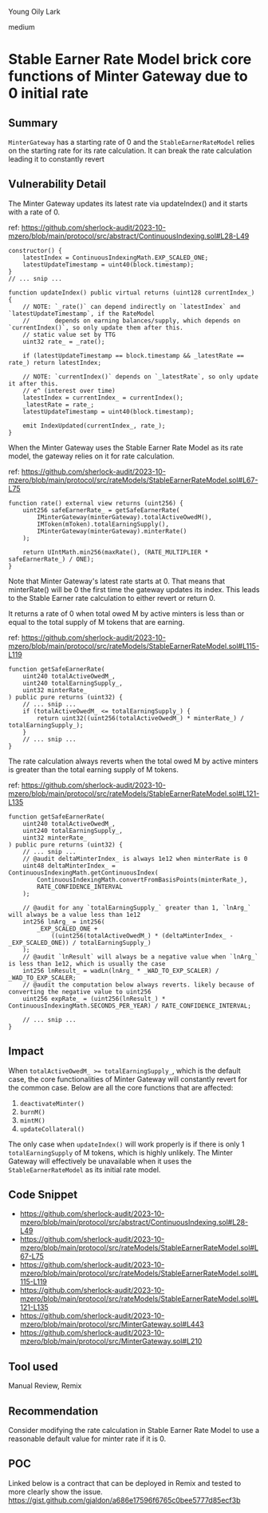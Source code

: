 Young Oily Lark

medium

# Stable Earner Rate Model brick core functions of Minter Gateway due to 0 initial rate

## Summary
`MinterGateway` has a starting rate of 0 and the `StableEarnerRateModel` relies on the starting rate for its rate calculation.  It can break the rate calculation leading it to constantly revert

## Vulnerability Detail
The Minter Gateway updates its latest rate via updateIndex() and it starts with a rate of 0. 

ref: https://github.com/sherlock-audit/2023-10-mzero/blob/main/protocol/src/abstract/ContinuousIndexing.sol#L28-L49
```solidity
constructor() {
    latestIndex = ContinuousIndexingMath.EXP_SCALED_ONE;
    latestUpdateTimestamp = uint40(block.timestamp);
}
// ... snip ...

function updateIndex() public virtual returns (uint128 currentIndex_) {
    // NOTE: `_rate()` can depend indirectly on `latestIndex` and `latestUpdateTimestamp`, if the RateModel
    //       depends on earning balances/supply, which depends on `currentIndex()`, so only update them after this.
    // static value set by TTG
    uint32 rate_ = _rate();

    if (latestUpdateTimestamp == block.timestamp && _latestRate == rate_) return latestIndex;

    // NOTE: `currentIndex()` depends on `_latestRate`, so only update it after this.
    // e^ (interest over time)
    latestIndex = currentIndex_ = currentIndex();
    _latestRate = rate_;
    latestUpdateTimestamp = uint40(block.timestamp);

    emit IndexUpdated(currentIndex_, rate_);
}
```

When the Minter Gateway uses the Stable Earner Rate Model as its rate model, the gateway relies on it for rate calculation.

ref: https://github.com/sherlock-audit/2023-10-mzero/blob/main/protocol/src/rateModels/StableEarnerRateModel.sol#L67-L75
```solidity
function rate() external view returns (uint256) {
    uint256 safeEarnerRate_ = getSafeEarnerRate(
        IMinterGateway(minterGateway).totalActiveOwedM(),
        IMToken(mToken).totalEarningSupply(),
        IMinterGateway(minterGateway).minterRate()
    );

    return UIntMath.min256(maxRate(), (RATE_MULTIPLIER * safeEarnerRate_) / ONE);
}
```

Note that Minter Gateway's latest rate starts at 0. That means that minterRate() will be 0 the first time the gateway updates its index. This leads to the Stable Earner rate calculation to either revert or return 0.

It returns a rate of 0 when total owed M by active minters is less than or equal to the total supply of M tokens that are earning. 

ref: https://github.com/sherlock-audit/2023-10-mzero/blob/main/protocol/src/rateModels/StableEarnerRateModel.sol#L115-L119
```solidity
function getSafeEarnerRate(
    uint240 totalActiveOwedM_,
    uint240 totalEarningSupply_,
    uint32 minterRate_
) public pure returns (uint32) {
    // ... snip ...
    if (totalActiveOwedM_ <= totalEarningSupply_) {
        return uint32((uint256(totalActiveOwedM_) * minterRate_) / totalEarningSupply_);
    }
    // ... snip ...
}
```

The rate calculation always reverts when the total owed M by active minters is greater than the total earning supply of M tokens. 

ref: https://github.com/sherlock-audit/2023-10-mzero/blob/main/protocol/src/rateModels/StableEarnerRateModel.sol#L121-L135
```solidity
function getSafeEarnerRate(
    uint240 totalActiveOwedM_,
    uint240 totalEarningSupply_,
    uint32 minterRate_
) public pure returns (uint32) {
    // ... snip ...
    // @audit deltaMinterIndex_ is always 1e12 when minterRate is 0
    uint48 deltaMinterIndex_ = ContinuousIndexingMath.getContinuousIndex(
        ContinuousIndexingMath.convertFromBasisPoints(minterRate_),
        RATE_CONFIDENCE_INTERVAL
    );

    // @audit for any `totalEarningSupply_` greater than 1, `lnArg_` will always be a value less than 1e12
    int256 lnArg_ = int256(
        _EXP_SCALED_ONE +
            ((uint256(totalActiveOwedM_) * (deltaMinterIndex_ - _EXP_SCALED_ONE)) / totalEarningSupply_)
    );
    // @audit `lnResult` will always be a negative value when `lnArg_` is less than 1e12, which is usually the case
    int256 lnResult_ = wadLn(lnArg_ * _WAD_TO_EXP_SCALER) / _WAD_TO_EXP_SCALER;
    // @audit the computation below always reverts. likely because of converting the negative value to uint256
    uint256 expRate_ = (uint256(lnResult_) * ContinuousIndexingMath.SECONDS_PER_YEAR) / RATE_CONFIDENCE_INTERVAL;

    // ... snip ...
}
```

## Impact
When `totalActiveOwedM_ >= totalEarningSupply_`, which is the default case, the core functionalities of Minter Gateway will constantly revert for the common case. Below are all the core functions that are affected:
1. `deactivateMinter()`
2. `burnM()`
3. `mintM()`
4. `updateCollateral()`
 
The only case when `updateIndex()` will work properly is if there is only 1 `totalEarningSupply` of M tokens, which is highly unlikely. The Minter Gateway will effectively be unavailable when it uses the `StableEarnerRateModel` as its initial rate model.

## Code Snippet
- https://github.com/sherlock-audit/2023-10-mzero/blob/main/protocol/src/abstract/ContinuousIndexing.sol#L28-L49
- https://github.com/sherlock-audit/2023-10-mzero/blob/main/protocol/src/rateModels/StableEarnerRateModel.sol#L67-L75
- https://github.com/sherlock-audit/2023-10-mzero/blob/main/protocol/src/rateModels/StableEarnerRateModel.sol#L115-L119
- https://github.com/sherlock-audit/2023-10-mzero/blob/main/protocol/src/rateModels/StableEarnerRateModel.sol#L121-L135
- https://github.com/sherlock-audit/2023-10-mzero/blob/main/protocol/src/MinterGateway.sol#L443
- https://github.com/sherlock-audit/2023-10-mzero/blob/main/protocol/src/MinterGateway.sol#L210

## Tool used
Manual Review, Remix

## Recommendation
Consider modifying the rate calculation in Stable Earner Rate Model to use a reasonable default value for minter rate if it is 0.

## POC
Linked below is a contract that can be deployed in Remix and tested to more clearly show the issue.
https://gist.github.com/gjaldon/a686e17596f6765c0bee5777d85ecf3b